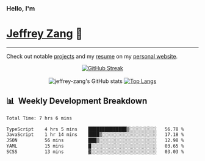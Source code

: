 
### Hello, I'm 
# [Jeffrey Zang](https://www.linkedin.com/in/jeffreyzang/) 🦀

---

Check out notable [projects](https://jeffz.dev/projects) and my [resume](https://jeffz.dev/resume) on my [personal website](https://jeffz.dev/).

<div align = 'center'>

[![GitHub Streak](https://github-readme-streak-stats.herokuapp.com/?user=jeffrey-zang&theme=tokyonight)](https://git.io/streak-stats)
<br></br>
![jeffrey-zang's GitHub stats](https://github-readme-stats.vercel.app/api?username=jeffrey-zang&show_icons=true&theme=tokyonight&hide_rank=true&hide=stars) 
[![Top Langs](https://github-readme-stats.vercel.app/api/top-langs/?username=jeffrey-zang&hide=ShaderLab,HLSL&layout=compact&theme=tokyonight)](https://github.com/anuraghazra/github-readme-stats)

</div>

## 📊 &nbsp;Weekly Development Breakdown
<!--START_SECTION:waka-->

```txt
Total Time: 7 hrs 6 mins

TypeScript    4 hrs 5 mins    ██████████████▒░░░░░░░░░░   56.78 %
JavaScript    1 hr 14 mins    ████▒░░░░░░░░░░░░░░░░░░░░   17.18 %
JSON          56 mins         ███▒░░░░░░░░░░░░░░░░░░░░░   12.98 %
YAML          15 mins         █░░░░░░░░░░░░░░░░░░░░░░░░   03.65 %
SCSS          13 mins         ▓░░░░░░░░░░░░░░░░░░░░░░░░   03.03 %
```

<!--END_SECTION:waka-->

